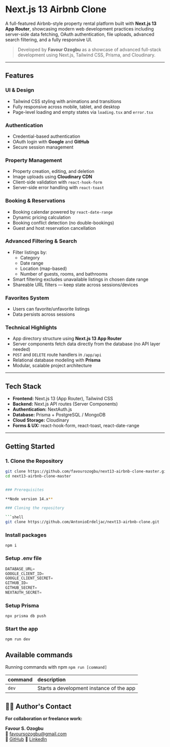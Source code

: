 # Next.js 13 Airbnb Clone

A full-featured Airbnb-style property rental platform built with **Next.js 13 App Router**, showcasing modern web development practices including server-side data fetching, OAuth authentication, file uploads, advanced search filtering, and a fully responsive UI.

> Developed by **Favour Ozogbu** as a showcase of advanced full-stack development using Next.js, Tailwind CSS, Prisma, and Cloudinary.

---

## Features

### UI & Design
- Tailwind CSS styling with animations and transitions
- Fully responsive across mobile, tablet, and desktop
- Page-level loading and empty states via `loading.tsx` and `error.tsx`

### Authentication
- Credential-based authentication
- OAuth login with **Google** and **GitHub**
- Secure session management

### Property Management
- Property creation, editing, and deletion
- Image uploads using **Cloudinary CDN**
- Client-side validation with `react-hook-form`
- Server-side error handling with `react-toast`

### Booking & Reservations
- Booking calendar powered by `react-date-range`
- Dynamic pricing calculation
- Booking conflict detection (no double-bookings)
- Guest and host reservation cancellation

### Advanced Filtering & Search
- Filter listings by:
  - Category
  - Date range
  - Location (map-based)
  - Number of guests, rooms, and bathrooms
- Smart filtering excludes unavailable listings in chosen date range
- Shareable URL filters — keep state across sessions/devices

### Favorites System
- Users can favorite/unfavorite listings
- Data persists across sessions

### Technical Highlights
- App directory structure using **Next.js 13 App Router**
- Server components fetch data directly from the database (no API layer needed)
- `POST` and `DELETE` route handlers in `/app/api`
- Relational database modeling with **Prisma**
- Modular, scalable project architecture

---

## Tech Stack

- **Frontend:** Next.js 13 (App Router), Tailwind CSS
- **Backend:** Next.js API routes (Server Components)
- **Authentication:** NextAuth.js
- **Database:** Prisma + PostgreSQL / MongoDB
- **Cloud Storage:** Cloudinary
- **Forms & UX:** react-hook-form, react-toast, react-date-range

---

## Getting Started

### 1. Clone the Repository
```bash
git clone https://github.com/favourozogbu/next13-airbnb-clone-master.git
cd next13-airbnb-clone-master


### Prerequisites

**Node version 14.x**

### Cloning the repository

```shell
git clone https://github.com/AntonioErdeljac/next13-airbnb-clone.git
```

### Install packages

```shell
npm i
```

### Setup .env file


```js
DATABASE_URL=
GOOGLE_CLIENT_ID=
GOOGLE_CLIENT_SECRET=
GITHUB_ID=
GITHUB_SECRET=
NEXTAUTH_SECRET=
```

### Setup Prisma

```shell
npx prisma db push

```

### Start the app

```shell
npm run dev
```

## Available commands

Running commands with npm `npm run [command]`

| command         | description                              |
| :-------------- | :--------------------------------------- |
| `dev`           | Starts a development instance of the app |

## 👨‍💻 Author's Contact   
**For collaboration or freelance work:**

**Favour S. Ozogbu**   
📧 favoursozogbu@gmail.com  
🔗 [GitHub](https://github.com/favourozogbu)
🔗 [LinkedIn](https://www.linkedin.com/in/favourozogbu)


